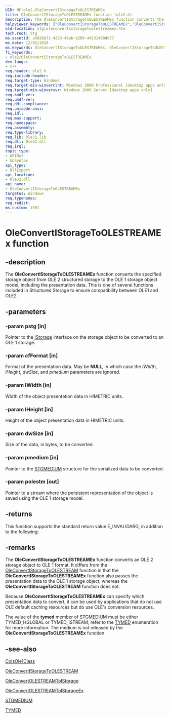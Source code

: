 ```yaml
---
UID: NF:ole2.OleConvertIStorageToOLESTREAMEx
title: OleConvertIStorageToOLESTREAMEx function (ole2.h)
description: The OleConvertIStorageToOLESTREAMEx function converts the specified storage object from OLE 2 structured storage to the OLE 1 storage object model, including the presentation data.
helpviewer_keywords: ["OleConvertIStorageToOLESTREAMEx","OleConvertIStorageToOLESTREAMEx function [Structured Storage]","_stg_oleconvertistoragetoolestreamex","ole2/OleConvertIStorageToOLESTREAMEx","stg.oleconvertistoragetoolestreamex"]
old-location: stg\oleconvertistoragetoolestreamex.htm
tech.root: Stg
ms.assetid: a6026b71-4223-40ab-b209-44531480db57
ms.date: 12/05/2018
ms.keywords: OleConvertIStorageToOLESTREAMEx, OleConvertIStorageToOLESTREAMEx function [Structured Storage], _stg_oleconvertistoragetoolestreamex, ole2/OleConvertIStorageToOLESTREAMEx, stg.oleconvertistoragetoolestreamex
f1_keywords:
- ole2/OleConvertIStorageToOLESTREAMEx
dev_langs:
- c++
req.header: ole2.h
req.include-header: 
req.target-type: Windows
req.target-min-winverclnt: Windows 2000 Professional [desktop apps only]
req.target-min-winversvr: Windows 2000 Server [desktop apps only]
req.kmdf-ver: 
req.umdf-ver: 
req.ddi-compliance: 
req.unicode-ansi: 
req.idl: 
req.max-support: 
req.namespace: 
req.assembly: 
req.type-library: 
req.lib: Ole32.lib
req.dll: Ole32.dll
req.irql: 
topic_type:
- APIRef
- kbSyntax
api_type:
- DllExport
api_location:
- Ole32.dll
api_name:
- OleConvertIStorageToOLESTREAMEx
targetos: Windows
req.typenames: 
req.redist: 
ms.custom: 19H1
---
```


# OleConvertIStorageToOLESTREAMEx function


## -description


The 
<b>OleConvertIStorageToOLESTREAMEx</b> function converts the specified storage object from OLE 2 structured storage to the OLE 1 storage object model, including the presentation data. This is one of several functions included in Structured Storage to ensure compatibility between OLE1 and OLE2.


## -parameters




### -param pstg [in]

Pointer to the 
<a href="https://docs.microsoft.com/windows/desktop/api/objidl/nn-objidl-istorage">IStorage</a> interface on the storage object to be converted to an OLE 1 storage.


### -param cfFormat [in]

Format of the presentation data. May be <b>NULL</b>, in which case the <i>lWidth</i>, <i>lHeight</i>, <i>dwSize</i>, and <i>pmedium</i> parameters are ignored.


### -param lWidth [in]

Width of the object presentation data in HIMETRIC units.


### -param lHeight [in]

Height of the object presentation data in HIMETRIC units.


### -param dwSize [in]

Size of the data, in bytes, to be converted.


### -param pmedium [in]

Pointer to the 
<a href="/windows/win32/api/objidl/ns-objidl-ustgmedium~r1">STGMEDIUM</a> structure for the serialized data to be converted.


### -param polestm [out]

Pointer to a stream where the persistent representation of the object is saved using the OLE 1 storage model.


## -returns



This function supports the standard return value E_INVALIDARG, in addition to the following:




## -remarks



The 
<b>OleConvertIStorageToOLESTREAMEx</b> function converts an OLE 2 storage object to OLE 1 format. It differs from the 
<a href="https://docs.microsoft.com/windows/desktop/api/ole2/nf-ole2-oleconvertistoragetoolestream">OleConvertIStorageToOLESTREAM</a> function in that the 
<b>OleConvertIStorageToOLESTREAMEx</b> function also passes the presentation data to the OLE 1 storage object, whereas the 
<b>OleConvertIStorageToOLESTREAM</b> function does not.

Because 
<b>OleConvertIStorageToOLESTREAMEx</b> can specify which presentation data to convert, it can be used by applications that do not use OLE default caching resources but do use OLE's conversion resources.

The value of the <b>tymed</b> member of 
<a href="/windows/win32/api/objidl/ns-objidl-ustgmedium~r1">STGMEDIUM</a> must be either TYMED_HGLOBAL or TYMED_ISTREAM; refer to the 
<a href="https://docs.microsoft.com/windows/desktop/api/objidl/ne-objidl-tymed">TYMED</a> enumeration for more information. The medium is not released by the 
<b>OleConvertIStorageToOLESTREAMEx</b> function.




## -see-also




<a href="https://docs.microsoft.com/windows/desktop/api/objbase/nf-objbase-coisole1class">CoIsOle1Class</a>



<a href="https://docs.microsoft.com/windows/desktop/api/ole2/nf-ole2-oleconvertistoragetoolestream">OleConvertIStorageToOLESTREAM</a>



<a href="https://docs.microsoft.com/windows/desktop/api/ole2/nf-ole2-oleconvertolestreamtoistorage">OleConvertOLESTREAMToIStorage</a>



<a href="https://docs.microsoft.com/windows/desktop/api/ole2/nf-ole2-oleconvertolestreamtoistorageex">OleConvertOLESTREAMToIStorageEx</a>



<a href="/windows/win32/api/objidl/ns-objidl-ustgmedium~r1">STGMEDIUM</a>



<a href="https://docs.microsoft.com/windows/desktop/api/objidl/ne-objidl-tymed">TYMED</a>
 

 


